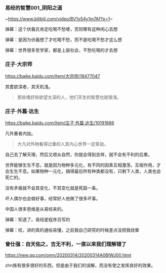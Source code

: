 ### 易经的智慧001_阴阳之道
~https://www.bilibili.com/video/BV1o54y1m7Af?p=1~

弹幕：这个伏羲氏肯定吃喝不愁喽，否则哪有这种闲心去想

弹幕：是因为伏羲想了才吃喝不愁，而不是吃喝不愁才这么想

弹幕：世界很多哲学家，都是上层社会，不愁吃喝的才去想

### 庄子·大宗师
https://baike.baidu.com/item/大宗师/18477047

其耆欲深者，其天机浅。
>那些嗜好和欲望太深的人，他们天生的智慧也就很浅。

### 庄子·外篇·达生
https://baike.baidu.com/item/庄子·外篇·达生/10191886

凡外重者内拙。
>大凡对外物看得过重的人其内心世界一定笨拙。

自己去了解天理，然后又顺从自然，你就会得到吉祥，就不会有不利的后果。

世界能够生生不息，就是因为物种多元化，有不同的因素互相激荡，互相作用，才会生生不息。如果物种一元化，搞得最后所有种类都没有，只剩下人类，人类也会死亡的。

没有矛盾就不会其变化，不其变化就是死路一条。

坏人偶尔也会做好事，经常好人他做了很多坏事。

中国人很多思维是从易经来的。

弹幕：知道了。易经是程序员写的

弹幕：哇，讲的真的通俗易懂，之前我自己研究的时候差点没把我绕晕

### 曾仕强：自天佑之，吉无不利，一直以来我们理解错了
https://new.qq.com/omn/20200314/20200314A0BIWJ00.html

zhn族有很多很好的东西，但是由于我们的误解，而没有使之发挥良好的效果。
